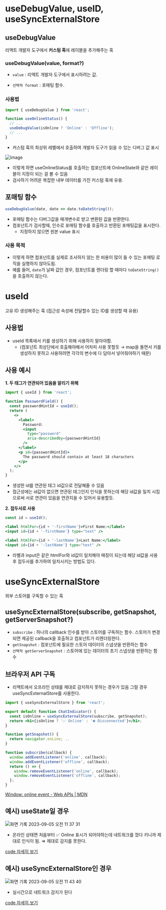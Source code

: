 # useDebugValue, useID, useSyncExternalStore

## useDebugValue

리액트 개발자 도구에서 **커스텀 훅**에 레이블을 추가해주는 훅

### useDebugValue(value, format?)

- `value` : 리액트 개발자 도구에서 표시하려는 값.

- `선택적 format` : 포매팅 함수. 

### 사용법

```jsx
import { useDebugValue } from 'react';

function useOnlineStatus() {
  // ...
  useDebugValue(isOnline ? 'Online' : 'Offline');
  // ...
}
```

- 커스텀 훅의 최상위 레벨에서 호출하여 개발자 도구가 읽을 수 있는 디버그 값 표시

![image](https://github.com/saseungg/TIL/assets/115215178/48edd4d3-a00d-4674-a2dc-3d7d1e54d474)

- 이렇게 하면 useOnlineStatus를 호출하는 컴포넌트에 OnlineState와 같은 레이블이 지정이 되는 걸 볼 수 있음
- 검사하기 어려운 복잡한 내부 데이터를 가진 커스텀 훅에 유용.

## 포매팅 함수

```jsx
useDebugValue(date, date => date.toDateString());
```

- 포매팅 함수는 디버그값을 매개변수로 받고 변환된 값을 반환한다.
- 컴포넌트가 검사할때, 인수로 포매팅 함수를 호출하고 반환된 포매팅값을 표시한다.
    - 지정하지 않으면 원본  value 표시

### 사용 목적

- 이렇게 하면 컴포넌트를 실제로 조사하지 않는 한 비용이 많이 들 수 있는 포매팅 로직을 실행하지 않아도됨.
- 예를 들어, `date`가 날짜 값인 경우, 컴포넌트를 렌더링 할 때마다 `toDateString()`을 호출하지 않는다.


# useId

고유 ID 생성해주는 훅 (접근성 속성에 전달할수 있는 ID를 생성할 때 유용)

## 사용법

- useId 목록에서 키를 생성하기 위해 사용하지 말아야함.
    - (컴포넌트 최상단에서 호출해야해서 어차피 사용 못할듯 → map을 돌면서 키를 생성하지 못하고 사용하려면 각각의 변수에 다 담아서 넣어줘야하기 때문)

## 사용 예시

**1. 두 태그가 연관되어 있음을 알리기 위해**

```jsx
import { useId } from 'react';

function PasswordField() {
  const passwordHintId = useId();
  return (
    <>
      <label>
        Password:
        <input
          type="password"
          aria-describedby={passwordHintId}
        />
      </label>
      <p id={passwordHintId}>
        The password should contain at least 18 characters
      </p>
    </>
  );
}
```

- 생성한 id를 연관된 태그 id값으로 전달해줄 수 있음
- 접근성에는 id값이 없으면 연관된 태그인지 인식을 못하는데 해당 id값을 일치 시킴으로써 서로 연관이 있음을 연관지을 수 있어서 유용할듯.

**2. 접두사로 사용**

```jsx
const id = useId();

<label htmlFor={id + '-firstName'}>First Name:</label>
<input id={id + '-firstName'} type="text" />

<label htmlFor={id + '-lastName'}>Last Name:</label>
<input id={id + '-lastName'} type="text" />
```

- 라벨과 input은 같은 htmlFor와 id값이 일치해야 매칭이 되는데 해당 id값을 사용후 접두사를 추가하여 일치시키는 방법도 있다.

# useSyncExternalStore

외부 스토어를 구독할 수 있는 훅

## useSyncExternalStore(subscribe, getSnapshot, getServerSnapshot?)

- `subscribe` : 하나의 callback 인수를 받아 스토어를 구독하는 함수. 스토어가 변경되면 제공된 callback을 호출하고 컴포넌트가 리렌더링한다.
- `getSnapshot` : 컴포넌트에 필요한 스토어 데이터의 스냅샷을 반환하는 함수
- `선택적 getServerSnapshot` : 스토어에 있는 데이터의 초기 스냅샷을 반환하는 함수

## 브라우저 API 구독

- 리액트에서 오프라인 상태를 제대로 감지하지 못하는 경우가 있음 그럴 경우 useSyncExternalStore를 사용한다.

```jsx
import { useSyncExternalStore } from 'react';

export default function ChatIndicator() {
  const isOnline = useSyncExternalStore(subscribe, getSnapshot);
  return <h1>{isOnline ? '✅ Online' : '❌ Disconnected'}</h1>;
}

function getSnapshot() {
  return navigator.onLine; ..
}

function subscribe(callback) {
  window.addEventListener('online', callback);
  window.addEventListener('offline', callback);
  return () => {
    window.removeEventListener('online', callback);
    window.removeEventListener('offline', callback);
  };
}
```

[Window: online event - Web APIs | MDN](https://developer.mozilla.org/en-US/docs/Web/API/Window/online_event)

## 예시) useState일 경우

![화면 기록 2023-09-05 오전 11 37 31](https://github.com/saseungg/TIL/assets/115215178/9ec2d24e-11c3-4f37-b91b-3233f1d24def)

- 온라인 상태면 처음부터 ✅ Online 표시가 되어야하는데 네트워크를 껐다 키니까 제대로 인식이 됨. ⇒ 제대로 감지를 못한다.

[code 자세히 보기](https://codesandbox.io/s/serverless-wave-x8626g?file=/App.js)

## 예시) useSyncExternalStore인 경우

![화면 기록 2023-09-05 오전 11 43 40](https://github.com/saseungg/TIL/assets/115215178/bfc69afa-ab58-41a0-88b5-c1151e77233d)


- 실시간으로 네트워크 감지가 된다

[code 자세히 보기](https://codesandbox.io/s/xyfwfj?file=%2FuseOnlineStatus.js&utm_medium=sandpack)
